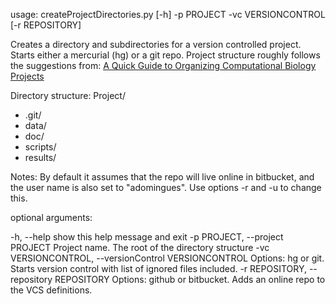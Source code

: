 usage: createProjectDirectories.py [-h] -p PROJECT -vc VERSIONCONTROL
                               [-r REPOSITORY]

Creates a directory and subdirectories for a version controlled project.
Starts either a mercurial (hg) or a git repo.
Project structure roughly follows the suggestions from:
[A Quick Guide to Organizing Computational Biology Projects](http://dx.doi.org/10.1371/journal.pcbi.1000424)


Directory structure:
Project/
- .git/
- data/
- doc/
- scripts/
- results/

Notes:
By default it assumes that the repo will live online in bitbucket, and the user name is also set to "adomingues".  Use options -r and -u to change this.


optional arguments:

-h, --help            show this help message and exit
-p PROJECT, --project PROJECT
                    Project name. The root of the directory structure
-vc VERSIONCONTROL, --versionControl VERSIONCONTROL
                    Options: hg or git. Starts version control with list
                    of ignored files included.
-r REPOSITORY, --repository REPOSITORY
                    Options: github or bitbucket. Adds an online repo to
                    the VCS definitions.
